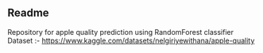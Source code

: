 ## Readme

Repository for apple quality prediction using RandomForest classifier
Dataset :- https://www.kaggle.com/datasets/nelgiriyewithana/apple-quality
